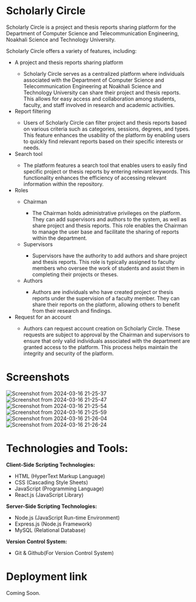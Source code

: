 # Scholarly Circle

Scholarly Circle is a project and thesis reports sharing platform for the Department of Computer Science and Telecommunication Engineering, Noakhali Science and Technology University.

Scholarly Circle offers a variety of features, including:

<ul>
  <li>A project and thesis reports sharing platform</li>
  <ul>
    <li>Scholarly Circle serves as a centralized platform where individuals associated with the Department of Computer Science and Telecommunication Engineering at Noakhali Science and Technology University can share their project and thesis reports. This allows for easy access and collaboration among students, faculty, and staff involved in research and academic activities.</li>
  </ul>
  <li>Report filtering</li>
  <ul>
    <li>Users of Scholarly Circle can filter project and thesis reports based on various criteria such as categories, sessions, degrees, and types. This feature enhances the usability of the platform by enabling users to quickly find relevant reports based on their specific interests or needs.
    </li>
  </ul>
  <li>Search tool</li>
  <ul>
    <li>The platform features a search tool that enables users to easily find specific project or thesis reports by entering relevant keywords. This functionality enhances the efficiency of accessing relevant information within the repository.
    </li>
  </ul>
  <li>Roles</li>
  <ul>
    <li>Chairman</li>
    <ul>
      <li>The Chairman holds administrative privileges on the platform. They can add supervisors and authors to the system, as well as share project and thesis reports. This role enables the Chairman to manage the user base and facilitate the sharing of reports within the department.
      </li>
    </ul>
    <li>Supervisors</li>
    <ul>
      <li>Supervisors have the authority to add authors and share project and thesis reports. This role is typically assigned to faculty members who oversee the work of students and assist them in completing their projects or theses.
      </li>
    </ul>
    <li>Authors</li>
    <ul>
      <li>Authors are individuals who have created project or thesis reports under the supervision of a faculty member. They can share their reports on the platform, allowing others to benefit from their research and findings.
      </li>
    </ul>
  </ul>
  <li>Request for an account</li>
  <ul>
    <li>Authors can request account creation on Scholarly Circle. These requests are subject to approval by the Chairman and supervisors to ensure that only valid individuals associated with the department are granted access to the platform. This process helps maintain the integrity and security of the platform.
    </li>
  </ul>
</ul>

# Screenshots

![Screenshot from 2024-03-16 21-25-37](https://github.com/dipkorimon/Scholarly-Circle/assets/73662586/6c7fa6c8-c329-411f-adf2-d7ff1de031bb)
![Screenshot from 2024-03-16 21-25-47](https://github.com/dipkorimon/Scholarly-Circle/assets/73662586/20d5c469-a329-4aa8-8a08-fb99bbf51e63)
![Screenshot from 2024-03-16 21-25-54](https://github.com/dipkorimon/Scholarly-Circle/assets/73662586/91df3d55-a07f-469d-b42e-32134605cd0c)
![Screenshot from 2024-03-16 21-25-59](https://github.com/dipkorimon/Scholarly-Circle/assets/73662586/8ed4eaee-8239-4ba9-853c-4a8b90e24308)
![Screenshot from 2024-03-16 21-26-04](https://github.com/dipkorimon/Scholarly-Circle/assets/73662586/8c088004-3504-484f-87ef-36520d5cab5d)
![Screenshot from 2024-03-16 21-26-24](https://github.com/dipkorimon/Scholarly-Circle/assets/73662586/df0ac1c4-9094-4a81-831d-ee88e42d3128)


# Technologies and Tools:

<strong>Client-Side Scripting Technologies:</strong>

<ul>
  <li>HTML (HyperText Markup Language)</li>
  <li>CSS (Cascading Style Sheets)</li>
  <li>JavaScript (Programming Language)</li>
  <li>React.js (JavaScript Library)</li>
</ul>

<strong>Server-Side Scripting Technologies:</strong>

<ul>
  <li>Node.js (JavaScript Run-time Environment)</li>
  <li>Express.js (Node.js Framework)</li>
  <li>MySQL (Relational Database)</li>
</ul>

<strong>Version Control System:</strong>

<ul>
  <li>Git & Github(For Version Control System)</li>
</ul>

# Deployment link

Coming Soon.
